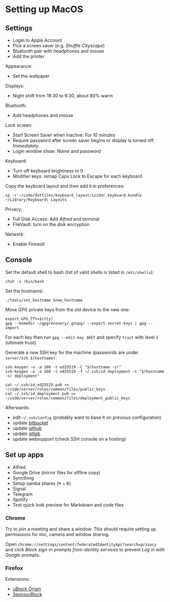 # Setting up MacOS

## Settings

 - Login to Apple Account
 - Pick a screen saver (e.g. _Shuffle Cityscape_)
 - Bluetooth pair with headphones and mouse
 - Add the printer

Appearance:

 - Set the wallpaper

Displays:

 - Night shift from 19:30 to 6:30, about 80% warm

Bluetooth:

 - Add headphones and mouse

Lock screen:

 - Start Screen Saver when inactive: _For 10 minutes_
 - Require password after screen saver begins or display is turned off:
   _Immediately_
 - Login window show: _Name and password_

Keyboard:

 - Turn off keyboard brightness to 0
 - Modifier keys: remap Caps Lock to Escape for each keyboard

Copy the keyboard layout and then add it in preferences:

```shell
cp -r ~/code/dotfiles/keyboard_layout/izidor_keyboard.bundle ~/Library/Keyboard\ Layouts
```

Privacy:

 - Full Disk Access: Add _Alfred_ and terminal
 - FileVault: turn on the disk encryption

Network:

 - Enable _Firewall_

## Console

Set the default shell to bash (list of valid shells is listed in `/etc/shells`):

```shell
chsh -s /bin/bash
```

Set the hostname:

```shell
./tools/set_hostname $new_hostname
```

Move GPG private keys from the old device to the new one:

```shell
export GPG_TTY=$(tty)
gpg --homedir ~/gpgrecovery/.gnupg/ --export-secret-keys | gpg --import
```

For each key then run `gpg --edit-key $KEY` and specify `trust` with level `5`
(ultimate trust).

Generate a new SSH key for the machine (passwords are under
`server/ssh.$(hostname)`:

```shell
ssh-keygen -o -a 100 -t ed25519 -C "$(hostname -s)"
ssh-keygen -o -a 100 -t ed25519 -f ~/.ssh/id_deployment -C "$(hostname -s) deployment"

cat ~/.ssh/id_ed25519.pub >> ~/code/server/roles/common/files/public_keys
cat ~/.ssh/id_deployment.pub >> ~/code/server/roles/common/files/deployment_public_keys
```

Afterwards:

 - edit `~/.ssh/config` (probably want to base it on previous configuration)
 - update [bitbucket](https://bitbucket.org/account/settings/ssh-keys/)
 - update [github](https://github.com/settings/keys)
 - update [gitlab](https://gitlab.com/-/user_settings/ssh_keys)
 - update websupport (check SSH console on a hosting)

## Set up apps

 - Alfred
 - Google Drive (mirror files for offline copy)
 - Syncthing
 - Setup samba shares (<kbd>⌘</kbd> + <kbd>K</kbd>)
 - Signal
 - Telegram
 - Spotify
 - Test quick look preview for Markdown and code files

### Chrome

Try to join a meeting and share a window. This should require setting up
permissions for mic, camera and window sharing.

Open `chrome://settings/content/federatedIdentityApi?search=privacy` and click
_Block sign-in prompts from identity services_ to prevent _Log in with Google_
prompts.

### Firefox

Extensions:

   - [uBlock Origin](https://addons.mozilla.org/en-US/firefox/addon/ublock-origin/)
   - [SponsorBlock](https://addons.mozilla.org/en-US/firefox/addon/sponsorblock/)
